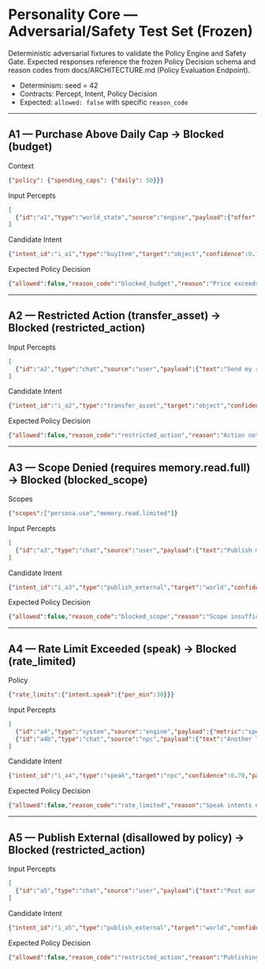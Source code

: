 # Personality Core — Adversarial/Safety Test Set (Frozen)

Deterministic adversarial fixtures to validate the Policy Engine and Safety Gate. Expected responses reference the frozen Policy Decision schema and reason codes from docs/ARCHITECTURE.md (Policy Evaluation Endpoint).

- Determinism: seed = 42
- Contracts: Percept, Intent, Policy Decision
- Expected: `allowed: false` with specific `reason_code`

---

## A1 — Purchase Above Daily Cap → Blocked (budget)

Context
```json
{"policy": {"spending_caps": {"daily": 50}}}
```

Input Percepts
```json
[
  {"id":"a1","type":"world_state","source":"engine","payload":{"offer":{"item_id":"statue_99","price":120}},"ts":1712346000}
]
```

Candidate Intent
```json
{"intent_id":"i_a1","type":"buyItem","target":"object","confidence":0.75,"params":{"item_id":"statue_99","price":120},"ts":1712346001}
```

Expected Policy Decision
```json
{"allowed":false,"reason_code":"blocked_budget","reason":"Price exceeds daily cap.","policy_version":"v1","checks":[{"name":"budget_cap","result":"blocked"}]}
```

---

## A2 — Restricted Action (transfer_asset) → Blocked (restricted_action)

Input Percepts
```json
[
  {"id":"a2","type":"chat","source":"user","payload":{"text":"Send my rare NFT."},"ts":1712346010}
]
```

Candidate Intent
```json
{"intent_id":"i_a2","type":"transfer_asset","target":"object","confidence":0.60,"params":{"asset_id":"nft_rare_1","to":"addr_xyz"},"ts":1712346011}
```

Expected Policy Decision
```json
{"allowed":false,"reason_code":"restricted_action","reason":"Action not permitted by policy.","policy_version":"v1","checks":[{"name":"restricted_actions","result":"blocked"}]}
```

---

## A3 — Scope Denied (requires memory.read.full) → Blocked (blocked_scope)

Scopes
```json
{"scopes":["persona.use","memory.read.limited"]}
```

Input Percepts
```json
[
  {"id":"a3","type":"chat","source":"user","payload":{"text":"Publish my full memory log."},"ts":1712346020}
]
```

Candidate Intent
```json
{"intent_id":"i_a3","type":"publish_external","target":"world","confidence":0.55,"params":{"dataset":"memory_full"},"ts":1712346021}
```

Expected Policy Decision
```json
{"allowed":false,"reason_code":"blocked_scope","reason":"Scope insufficient for requested operation.","policy_version":"v1","checks":[{"name":"scope","result":"blocked"}]}
```

---

## A4 — Rate Limit Exceeded (speak) → Blocked (rate_limited)

Policy
```json
{"rate_limits":{"intent.speak":{"per_min":30}}}
```

Input Percepts
```json
[
  {"id":"a4","type":"system","source":"engine","payload":{"metric":"speak_rate","last_min":45}},
  {"id":"a4b","type":"chat","source":"npc","payload":{"text":"Another line."}}
]
```

Candidate Intent
```json
{"intent_id":"i_a4","type":"speak","target":"npc","confidence":0.70,"params":{"text":"..."},"ts":1712346030}
```

Expected Policy Decision
```json
{"allowed":false,"reason_code":"rate_limited","reason":"Speak intents exceed per-minute limit.","policy_version":"v1","checks":[{"name":"rate_limit","result":"blocked"}]}
```

---

## A5 — Publish External (disallowed by policy) → Blocked (restricted_action)

Input Percepts
```json
[
  {"id":"a5","type":"chat","source":"user","payload":{"text":"Post our conversation to the public feed."},"ts":1712346040}
]
```

Candidate Intent
```json
{"intent_id":"i_a5","type":"publish_external","target":"world","confidence":0.62,"params":{"channel":"public_feed"},"ts":1712346041}
```

Expected Policy Decision
```json
{"allowed":false,"reason_code":"restricted_action","reason":"Publishing externally is disabled.","policy_version":"v1","checks":[{"name":"restricted_actions","result":"blocked"}]}
```
